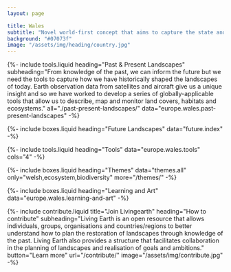 ```yaml
---
layout: page

title: Wales
subtitle: "Novel world-first concept that aims to capture the state and dynamics of Wales’s landscape"
background: "#07073f"
image: "/assets/img/heading/country.jpg"
---
```


{%-
include tools.liquid
heading="Past & Present Landscapes"
subheading="From knowledge of the past, we can inform the future but we need the tools to capture how we have historically shaped the landscapes of today. Earth observation data from satellites and aircraft give us a unique insight and so we have worked to develop a series of globally-applicable tools that allow us to describe, map and monitor land covers, habitats and ecosystems."
all="./past-present-landscapes/"
data="europe.wales.past-present-landscapes"
-%}

{%-
include boxes.liquid
heading="Future Landscapes"
data="future.index"
-%}

{%-
include tools.liquid
heading="Tools"
data="europe.wales.tools"
cols="4"
-%}

{%-
include boxes.liquid
heading="Themes"
data="themes.all"
only="welsh,ecosystem,biodiversity"
more="/themes/"
-%}

{%-
include boxes.liquid
heading="Learning and Art"
data="europe.wales.learning-and-art"
-%}

{%-
include contribute.liquid
title="Join Livingearth"
heading="How to contribute"
subheading="Living Earth is an open resource that allows individuals, groups, organisations and countries/regions to better understand how to plan the restoration of landscapes through knowledge of the past. Living Earth also provides a structure that facilitates collaboration in the planning of landscapes and realisation of goals and ambitions."
button="Learn more" url="/contribute/"
image="/assets/img/contribute.jpg"
-%}
